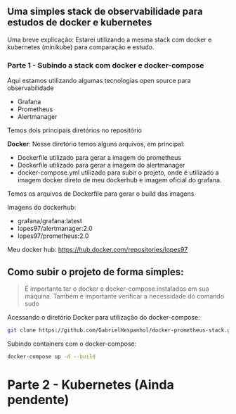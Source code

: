 ## Uma simples stack de observabilidade para estudos de docker e kubernetes

Uma breve explicação: Estarei utilizando a mesma stack com docker e kubernetes (minikube) para comparação e estudo.

### Parte 1 - Subindo a stack com docker e docker-compose

Aqui estamos utilizando algumas tecnologias open source para observabilidade

- Grafana
- Prometheus
- Alertmanager

Temos dois principais diretórios no repositório

**Docker**: Nesse diretório temos alguns arquivos, em principal:
- Dockerfile utilizado para gerar a imagem do prometheus
- Dockerfile utilizado para gerar a imagem do alertmanager
- docker-compose.yml utilizado para subir o projeto, onde é utilizado a imagem docker direto de meu dockerhub e imagem oficial do grafana.

Temos os arquivos de Dockerfile para gerar o build das imagens

Imagens do dockerhub:
- grafana/grafana:latest
- lopes97/alertmanager:2.0
- lopes97/prometheus:2.0

Meu docker hub: https://hub.docker.com/repositories/lopes97

## Como subir o projeto de forma simples:

> É importante ter o docker e docker-compose instalados em sua máquina.
> Também é importante verificar a necessidade do comando sudo

Acessando o diretório Docker para utilização do docker-compose:
```bash
git clone https://github.com/GabrielHespanhol/docker-prometheus-stack.git && cd docker-prometheus-stack/Docker
```

Subindo containers com o docker-compose:
```bash
docker-compose up -d --build
```

# Parte 2 - Kubernetes (Ainda pendente)